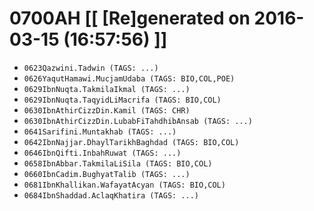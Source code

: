 # 0700AH [[ [Re]generated on 2016-03-15 (16:57:56) ]]

* `0623Qazwini.Tadwin (TAGS: ...)`
* `0626YaqutHamawi.MucjamUdaba (TAGS: BIO,COL,POE)`
* `0629IbnNuqta.TakmilaIkmal (TAGS: ...)`
* `0629IbnNuqta.TaqyidLiMacrifa (TAGS: BIO,COL)`
* `0630IbnAthirCizzDin.Kamil (TAGS: CHR)`
* `0630IbnAthirCizzDin.LubabFiTahdhibAnsab (TAGS: ...)`
* `0641Sarifini.Muntakhab (TAGS: ...)`
* `0642IbnNajjar.DhaylTarikhBaghdad (TAGS: BIO,COL)`
* `0646IbnQifti.InbahRuwat (TAGS: ...)`
* `0658IbnAbbar.TakmilaLiSila (TAGS: BIO,COL)`
* `0660IbnCadim.BughyatTalib (TAGS: ...)`
* `0681IbnKhallikan.WafayatAcyan (TAGS: BIO,COL)`
* `0684IbnShaddad.AclaqKhatira (TAGS: ...)`
